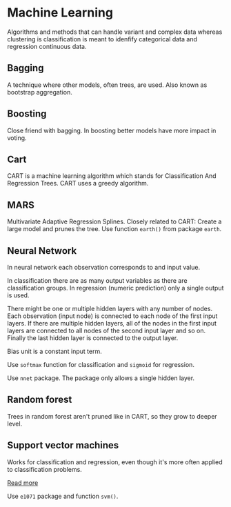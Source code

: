 # Machine Learning
Algorithms and methods that can handle variant and complex data
whereas clustering is classification is meant to idenfify categorical data
and regression continuous data.

## Bagging
A technique where other models, often trees, are used.
Also known as bootstrap aggregation.

## Boosting
Close friend with bagging.
In boosting better models have more impact in voting.

## Cart
CART is a machine learning algorithm which stands for 
Classification And Regression Trees.
CART uses a greedy algorithm.

## MARS
Multivariate Adaptive Regression Splines.
Closely related to CART: Create a large model and
prunes the tree.
Use function `earth()` from package `earth`.

## Neural Network
In neural network each observation corresponds to
and input value. 

In classification there are as many output variables
as there are classification groups.
In regression (numeric prediction) only a single 
output is used.

There might be one or multiple hidden layers with
any number of nodes.
Each observation (input node) is connected to each
node of the first input layers. If there are multiple 
hidden layers, all of the nodes in the first input layers
are connected to all nodes of the second input layer and so on.
Finally the last hidden layer is connected to the output layer.

Bias unit is a constant input term.

Use `softmax` function for classification
and `sigmoid` for regression.

Use `nnet` package. 
The package only allows a single hidden layer.

## Random forest
Trees in random forest aren't pruned like in CART,
so they grow to deeper level.

## Support vector machines
Works for classification and regression, 
even though it's more often applied to classification problems.


[Read more](https://www.analyticsvidhya.com/blog/2017/09/understaing-support-vector-machine-example-code/)

Use `e1071` package and function `svm()`.


